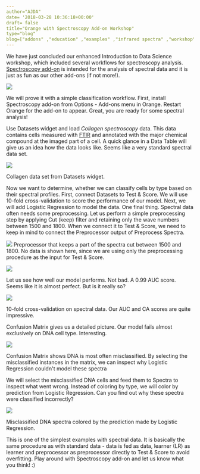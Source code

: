 ```yaml
---
author="AJDA"
date= '2018-03-28 10:36:18+00:00'
draft= false
title="Orange with Spectroscopy Add-on Workshop"
type="blog"
blog=["addons" ,"education" ,"examples" ,"infrared spectra" ,"workshop" ]
---
```


We have just concluded our enhanced Introduction to Data Science workshop, which included several workflows for spectroscopy analysis. [Spectroscopy add-on](https://www.tandfonline.com/doi/full/10.1080/08940886.2017.1338424?src=recsys) is intended for the analysis of spectral data and it is just as fun as our other add-ons (if not more!).

![](/images/2018/03/delavnica-spectroscopy.jpg)

We will prove it with a simple classification workflow. First, install Spectroscopy add-on from Options - Add-ons menu in Orange. Restart Orange for the add-on to appear. Great, you are ready for some spectral analysis!

Use Datasets widget and load _Collagen spectroscopy_ data. This data contains cells measured with [FTIR](https://en.wikipedia.org/wiki/Fourier-transform_infrared_spectroscopy) and annotated with the major chemical compound at the imaged part of a cell. A quick glance in a Data Table will give us an idea how the data looks like. Seems like a very standard spectral data set.

![](/images/2018/03/Screen-Shot-2018-03-28-at-09.54.14.png)

Collagen data set from Datasets widget.



Now we want to determine, whether we can classify cells by type based on their spectral profiles. First, connect Datasets to Test & Score. We will use 10-fold cross-validation to score the performance of our model. Next, we will add Logistic Regression to model the data. One final thing. Spectral data often needs some preprocessing. Let us perform a simple preprocessing step by applying Cut (keep) filter and retaining only the wave numbers between 1500 and 1800. When we connect it to Test & Score, we need to keep in mind to connect the Preprocessor output of Preprocess Spectra.

![](/images/2018/03/Screen-Shot-2018-03-28-at-09.47.28.png)
Preprocessor that keeps a part of the spectra cut between 1500 and 1800. No data is shown here, since we are using only the preprocessing procedure as the input for Test & Score.



![](/images/2018/03/Screen-Shot-2018-03-28-at-09.47.06.png)

Let us see how well our model performs. Not bad. A 0.99 AUC score. Seems like it is almost perfect. But is it really so?

![](/images/2018/03/Screen-Shot-2018-03-28-at-09.47.39.png)

10-fold cross-validation on spectral data. Our AUC and CA scores are quite impressive.



Confusion Matrix gives us a detailed picture. Our model fails almost exclusively on DNA cell type. Interesting.

![](/images/2018/03/Screen-Shot-2018-03-28-at-09.47.44.png)

Confusion Matrix shows DNA is most often misclassified. By selecting the misclassified instances in the matrix, we can inspect why Logistic Regression couldn't model these spectra



We will select the misclassified DNA cells and feed them to Spectra to inspect what went wrong. Instead of coloring by type, we will color by prediction from Logistic Regression. Can you find out why these spectra were classified incorrectly?

![](/images/2018/03/Screen-Shot-2018-03-28-at-09.47.52.png)

Misclassified DNA spectra colored by the prediction made by Logistic Regression.



This is one of the simplest examples with spectral data. It is basically the same procedure as with standard data - data is fed as data, learner (LR) as learner and preprocessor as preprocessor directly to Test & Score to avoid overfitting. Play around with Spectroscopy add-on and let us know what you think! :)
